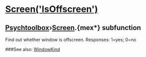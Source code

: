 # [Screen('IsOffscreen')](Screen-IsOffscreen) 
## [Psychtoolbox](Pyschtoolbox)&#8250;[Screen](Screen).{mex*} subfunction


Find out whether window is offscreen.  Responses: 1=yes; 0=no  


###See also:
[WindowKind](Screen-WindowKind)
